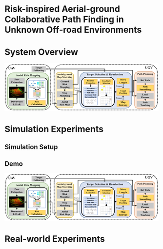 # Risk-inspired Aerial-ground Collaborative Path Finding in Unknown Off-road Environments

# System Overview
![System Overview](https://github.com/inin-wrc/agcripf/blob/main/Images/system-framework.png)

# Simulation Experiments
## Simulation Setup

## Demo
![demo1](https://github.com/inin-wrc/agcripf/blob/main/Images/system-framework.png)

# Real-world Experiments
